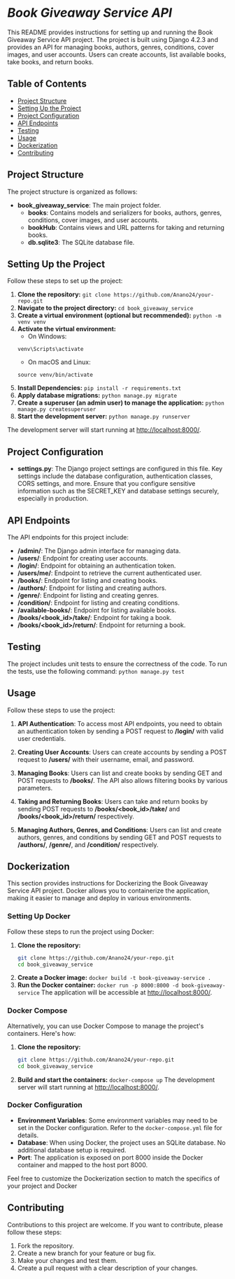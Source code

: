 
# ___Book Giveaway Service API___


This README provides instructions for setting up and running the Book Giveaway Service API project. The project is built using Django 4.2.3 and provides an API for managing books, authors, genres, conditions, cover images, and user accounts. Users can create accounts, list available books, take books, and return books.



## Table of Contents

- [Project Structure](#project-structure)
- [Setting Up the Project](#setting-up-the-project)
- [Project Configuration](#project-configuration)
- [API Endpoints](#api-endpoints)
- [Testing](#testing)
- [Usage](#usage)
- [Dockerization](#Dockerization)
- [Contributing](#contributing)



## Project Structure

The project structure is organized as follows:

- **book_giveaway_service**: The main project folder.
  - **books**: Contains models and serializers for books, authors, genres, conditions, cover images, and user accounts.
  - **bookHub**: Contains views and URL patterns for taking and returning books.
  - **db.sqlite3**: The SQLite database file.




## Setting Up the Project

Follow these steps to set up the project:

1. **Clone the repository:**
    `git clone https://github.com/Anano24/your-repo.git`
2. **Navigate to the project directory:**
    `cd book_giveaway_service`
3. **Create a virtual environment (optional but recommended):**
    `python -m venv venv`
4. **Activate the virtual environment:**
    - On Windows:
    ```
    venv\Scripts\activate
    ```
    - On macOS and Linux:
    ```
    source venv/bin/activate
    ```
5. **Install Dependencies:**
    `pip install -r requirements.txt`
6. **Apply database migrations:**
    `python manage.py migrate`
7. **Create a superuser (an admin user) to manage the application:**
    `python manage.py createsuperuser`
8. **Start the development server:**
    `python manage.py runserver`

The development server will start running at [http://localhost:8000/](http://localhost:8000/).



## Project Configuration

- **settings.py**: The Django project settings are configured in this file. Key settings include the database configuration, authentication classes, CORS settings, and more. Ensure that you configure sensitive information such as the SECRET_KEY and database settings securely, especially in production.



## API Endpoints

The API endpoints for this project include:

- **/admin/**: The Django admin interface for managing data.
- **/users/**: Endpoint for creating user accounts.
- **/login/**: Endpoint for obtaining an authentication token.
- **/users/me/**: Endpoint to retrieve the current authenticated user.
- **/books/**: Endpoint for listing and creating books.
- **/authors/**: Endpoint for listing and creating authors.
- **/genre/**: Endpoint for listing and creating genres.
- **/condition/**: Endpoint for listing and creating conditions.
- **/available-books/**: Endpoint for listing available books.
- **/books/<book_id>/take/**: Endpoint for taking a book.
- **/books/<book_id>/return/**: Endpoint for returning a book.



## Testing

The project includes unit tests to ensure the correctness of the code. To run the tests, use the following command:
    `python manage.py test`




## Usage

Follow these steps to use the project:

1. **API Authentication**: To access most API endpoints, you need to obtain an authentication token by sending a POST request to **/login/** with valid user credentials.

2. **Creating User Accounts**: Users can create accounts by sending a POST request to **/users/** with their username, email, and password.

3. **Managing Books**: Users can list and create books by sending GET and POST requests to **/books/**. The API also allows filtering books by various parameters.

4. **Taking and Returning Books**: Users can take and return books by sending POST requests to **/books/<book_id>/take/** and **/books/<book_id>/return/** respectively.

5. **Managing Authors, Genres, and Conditions**: Users can list and create authors, genres, and conditions by sending GET and POST requests to **/authors/**, **/genre/**, and **/condition/** respectively.



## Dockerization

This section provides instructions for Dockerizing the Book Giveaway Service API project. Docker allows you to containerize the application, making it easier to manage and deploy in various environments.


### Setting Up Docker

Follow these steps to run the project using Docker:

1. **Clone the repository:**
   ```bash
   git clone https://github.com/Anano24/your-repo.git
   cd book_giveaway_service
2. **Create a Docker image:**
    `docker build -t book-giveaway-service .`
3. **Run the Docker container:**
    `docker run -p 8000:8000 -d book-giveaway-service`
The application will be accessible at [http://localhost:8000/](http://localhost:8000/).


### Docker Compose
Alternatively, you can use Docker Compose to manage the project's containers. Here's how:

1. **Clone the repository:**
   ```bash
   git clone https://github.com/Anano24/your-repo.git
   cd book_giveaway_service
2. **Build and start the containers:**
    `docker-compose up`
The development server will start running at [http://localhost:8000/](http://localhost:8000/).


### Docker Configuration

- **Environment Variables**: Some environment variables may need to be set in the Docker configuration. Refer to the `docker-compose.yml` file for details.
- **Database**: When using Docker, the project uses an SQLite database. No additional database setup is required.
- **Port**: The application is exposed on port 8000 inside the Docker container and mapped to the host port 8000.


Feel free to customize the Dockerization section to match the specifics of your project and Docker



## Contributing

Contributions to this project are welcome. If you want to contribute, please follow these steps:

1. Fork the repository.
2. Create a new branch for your feature or bug fix.
3. Make your changes and test them.
4. Create a pull request with a clear description of your changes.
